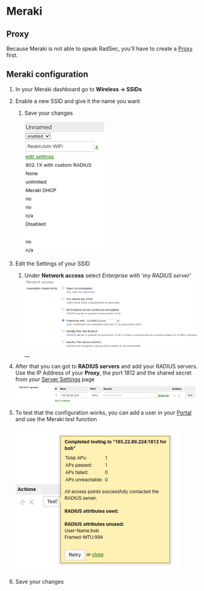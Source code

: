 # Meraki

## Proxy

Because Meraki is not able to speak RadSec, you'll have to create a [Proxy](../../../portal/settings/settings-proxy.md) first.



## Meraki configuration&#x20;

1. In your Meraki dashboard go to **Wireless -> SSIDs**
2. Enable a new SSID and give it the name you want
   1.  Save your changes

       ![](<../../../.gitbook/assets/image (65) (1) (1) (1).png>)
3. Edit the Settings of your SSID
   1. Under **Network access** select _Enterprise with 'my RADIUS server'_![](<../../../.gitbook/assets/image (64) (1) (1) (1).png>)__
4. After that you can got to **RADIUS servers** and add your RADIUS servers. Use the IP Address of your **Proxy**, the port 1812 and the shared secret from your [Server Settings](../../../portal/settings/settings-server/) page![](<../../../.gitbook/assets/image (62) (1) (1).png>)
5.  To test that the configuration works, you can add a user in your [Portal](../../../portal/users.md#add-a-new-user) and use the Meraki test function

    ![](<../../../.gitbook/assets/image (63) (1) (1).png>)
6. Save your changes
